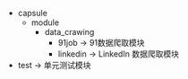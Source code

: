- capsule
    - module
        - data_crawing
            - 91job     ->  91数据爬取模块
            - linkedin  ->  LinkedIn 数据爬取模块
- test   ->  单元测试模块
